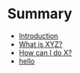 # Summary

* [Introduction](README.md)
* [What is XYZ?](first-question.md)
* [How can I do X?](second-question.md)
* [hello](hello.md)

